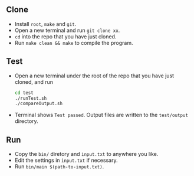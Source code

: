 ## Clone
- Install `root`, `make` and `git`.
- Open a new terminal and run `git clone xx`.
- `cd` into the repo that you have just cloned.
- Run `make clean && make` to compile the program.

## Test
- Open a new terminal under the root of the repo that you have just cloned, and run 
    ```bash
    cd test
    ./runTest.sh
    ./compareOutput.sh
    ```
-  Terminal shows `Test passed`. Output files are written to the `test/output` directory.


## Run
- Copy the `bin/` diretory and `input.txt` to anywhere you like.
- Edit the settings in `input.txt` if necessary.
- Run `bin/main $(path-to-input.txt)`.